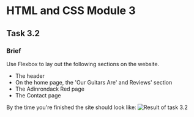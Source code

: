 # HTML and CSS Module 3

## Task 3.2

### Brief

Use Flexbox to lay out the following sections on the website.
- The header
- On the home page, the 'Our Guitars Are' and Reviews' section
- The Adinrondack Red page
- The Contact page

By the time you're finished the site should look like:
![Result of task 3.2](assets/html-css-task3-2_result.gif)

